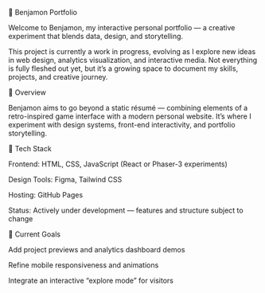 🎨 Benjamon Portfolio

Welcome to Benjamon, my interactive personal portfolio — a creative experiment that blends data, design, and storytelling.

This project is currently a work in progress, evolving as I explore new ideas in web design, analytics visualization, and interactive media. Not everything is fully fleshed out yet, but it’s a growing space to document my skills, projects, and creative journey.

🚀 Overview

Benjamon aims to go beyond a static résumé — combining elements of a retro-inspired game interface with a modern personal website. It’s where I experiment with design systems, front-end interactivity, and portfolio storytelling.

🧩 Tech Stack

Frontend: HTML, CSS, JavaScript (React or Phaser-3 experiments)

Design Tools: Figma, Tailwind CSS

Hosting: GitHub Pages

Status: Actively under development — features and structure subject to change

🧠 Current Goals

Add project previews and analytics dashboard demos

Refine mobile responsiveness and animations

Integrate an interactive “explore mode” for visitors
